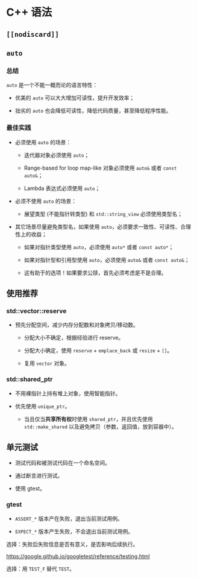 # C++ 语法

## `[[nodiscard]]`

## `auto`

### 总结

`auto` 是一个不能一概而论的语言特性：

- 优美的 `auto` 可以大大增加可读性，提升开发效率；

- 拙劣的 `auto` 也会降低可读性，降低代码质量，甚至降低程序性能。

### 最佳实践

- 必须使用 `auto` 的场景：

  - 迭代器对象必须使用 `auto`；

  - Range-based for loop map-like 对象必须使用 `auto&` 或者 `const auto&`；
  - Lambda 表达式必须使用 `auto`；

- 必须不使用 `auto` 的场景：

  - 展望类型 (不能指针转类型) 和 `std::string_view` 必须使用类型名；

- 其它场景尽量避免类型名，如果使用 `auto`，必须要求一致性、可读性、合理性上的收益；

  - 如果对指针类型使用 `auto`，必须使用 `auto*` 或者 `const auto*`；

  - 如果对指针型和引用型使用 `auto`，必须使用 `auto&` 或者 `const auto&`；

  - 这有助于的选项！如果要求公牍，首先必须考虑是不是合理。

## 使用推荐

### std::vector::reserve

- 预先分配空间，减少内存分配数和对象拷贝/移动数。

  - 分配大小不确定，根据经验进行 reserve。

  - 分配大小确定，使用 `reserve` + `emplace_back` 或 `resize` + `[]`。

  - 复用 `vector` 对象。

### std::shared_ptr

- 不用裸指针上持有堆上对象，使用智能指针。

- 优先使用 `unique_ptr`。

  - 当且仅当**共享所有权**时使用 `shared_ptr`，并且优先使用 `std::make_shared` 以及避免拷贝（参数，返回值，放到容器中）。

## 单元测试

- 测试代码和被测试代码在一个命名空间。

- 通过断言进行测试。

- 使用 gtest。

### gtest

- `ASSERT_*` 版本产在失败，退出当前测试用例。

- `EXPECT_*` 版本产生失败，不会退出当前测试用例。

选择：失败后失败信息是否有意义，是否影响后续执行。

<https://google.github.io/googletest/reference/testing.html>

选择：用 `TEST_F` 替代 `TEST`。
